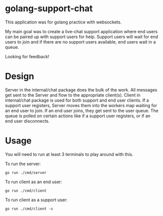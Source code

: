 # golang-support-chat
This application was for golang practice with websockets. 

My main goal was to create a live-chat support application where end users can be paired up with support users for help. Support users will wait for end users to join and if there are no support users available, end users wait in a queue.

Looking for feedback!

# Design
Server in the internal/chat package does the bulk of the work. All messages get sent to the Server and flow to the appropriate client(s). Client in internal/chat package is used for both support and end user clients. If a support user registers, Server moves them into the workers map waiting for an end user to join. If an end user joins, they get sent to the user queue. The queue is polled on certain actions like if a support user registers, or if an end user disconnects.

# Usage
You will need to run at least 3 terminals to play around with this.

To run the server:
```
go run ./cmd/server
```

To run client as an end user:
```
go run ./cmd/client
```

To run client as a support user:
```
go run ./cmd/client -s
```